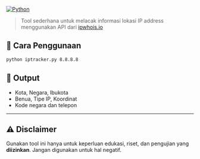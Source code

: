 [![Python](https://img.shields.io/badge/python-3.x-yellow)](https://www.python.org/)

> Tool sederhana untuk melacak informasi lokasi IP address menggunakan API dari [ipwhois.io](https://ipwhois.io)

## 🔧 Cara Penggunaan

```bash
python iptracker.py 8.8.8.8
```

## 🎯 Output

- Kota, Negara, Ibukota
- Benua, Tipe IP, Koordinat
- Kode negara dan telepon

---

## ⚠️ Disclaimer

Gunakan tool ini hanya untuk keperluan edukasi, riset, dan pengujian yang **diizinkan**. Jangan digunakan untuk hal negatif.

